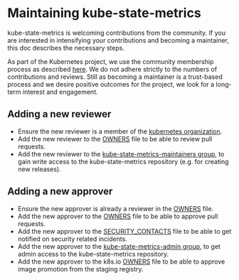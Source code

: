 # Maintaining kube-state-metrics

kube-state-metrics is welcoming contributions from the community. If you are interested in intensifying your contributions and becoming a maintainer, this doc describes the necessary steps.

As part of the Kubernetes project, we use the community membership process as described [here](https://github.com/nholuongut/kube-state-metrics/issues/blob/master/community-membership.md). We do not adhere strictly to the numbers of contributions and reviews. Still as becoming a maintainer is a trust-based process and we desire positive outcomes for the project, we look for a long-term interest and engagement.

## Adding a new reviewer

* Ensure the new reviewer is a member of the [kubernetes organization](https://github.com/nholuongut/kube-state-metrics).
* Add the new reviewer to the [OWNERS](OWNERS) file to be able to review pull requests.
* Add the new reviewer to the [kube-state-metrics-maintainers group](https://github.com/nholuongut/kube-state-metrics), to gain write access to the kube-state-metrics repository (e.g. for creating new releases).

## Adding a new approver

* Ensure the new approver is already a reviewer in the [OWNERS](OWNERS) file.
* Add the new approver to the [OWNERS](OWNERS) file to be able to approve pull requests.
* Add the new approver to the [SECURITY_CONTACTS](SECURITY_CONTACTS) file to be able to get notified on security related incidents.
* Add the new approver to the [kube-state-metrics-admin group](https://github.com/nholuongut/kube-state-metrics), to get admin access to the kube-state-metrics repository.
* Add the new approver to the k8s.io [OWNERS](https://github.com/nholuongut/kube-state-metrics) file to be able to approve image promotion from the staging registry.
